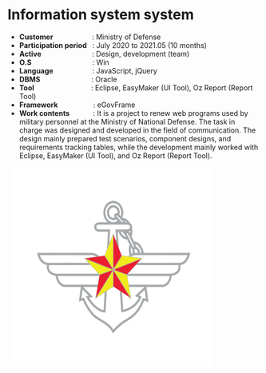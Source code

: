 # Information system system

- <b>Customer </b></b>&nbsp;&nbsp;&nbsp;&nbsp;&nbsp;&nbsp;&nbsp;&nbsp;&nbsp;&nbsp;&nbsp;&nbsp;&nbsp;&nbsp;&nbsp;&nbsp;&nbsp;&nbsp;&nbsp;: Ministry of Defense
- <b>Participation period </b>&nbsp;&nbsp;: July 2020 to 2021.05 (10 months)
- <b>Active </b>&nbsp;&nbsp;&nbsp;&nbsp;&nbsp;&nbsp;&nbsp;&nbsp;&nbsp;&nbsp;&nbsp;&nbsp;&nbsp;&nbsp;&nbsp;&nbsp;&nbsp;&nbsp;&nbsp;&nbsp;&nbsp;&nbsp;&nbsp;&nbsp;&nbsp;: Design, development (team)
- <b>O.S</b>&nbsp;&nbsp;&nbsp;&nbsp;&nbsp;&nbsp;&nbsp;&nbsp;&nbsp;&nbsp;&nbsp;&nbsp;&nbsp;&nbsp;&nbsp;&nbsp;&nbsp;&nbsp;&nbsp;&nbsp;&nbsp;&nbsp;&nbsp;&nbsp;&nbsp;&nbsp;&nbsp;&nbsp;&nbsp;&nbsp; : Win
- <b>Language </b>&nbsp;&nbsp;&nbsp;&nbsp;&nbsp;&nbsp;&nbsp;&nbsp;&nbsp;&nbsp;&nbsp;&nbsp;&nbsp;&nbsp;&nbsp;&nbsp;&nbsp;&nbsp;&nbsp;: JavaScript, jQuery
- <b>DBMS</b>&nbsp;&nbsp;&nbsp;&nbsp;&nbsp;&nbsp;&nbsp;&nbsp;&nbsp;&nbsp;&nbsp;&nbsp;&nbsp;&nbsp;&nbsp;&nbsp;&nbsp;&nbsp;&nbsp;&nbsp;&nbsp;&nbsp;&nbsp;&nbsp;&nbsp;&nbsp;: Oracle
- <b>Tool</b>&nbsp;&nbsp;&nbsp;&nbsp;&nbsp;&nbsp;&nbsp;&nbsp;&nbsp;&nbsp;&nbsp;&nbsp;&nbsp;&nbsp;&nbsp;&nbsp;&nbsp;&nbsp;&nbsp;&nbsp;&nbsp;&nbsp;&nbsp;&nbsp;&nbsp;&nbsp;&nbsp;&nbsp;&nbsp;: Eclipse, EasyMaker (UI Tool), Oz Report (Report Tool)
- <b>Framework</b>&nbsp;&nbsp;&nbsp;&nbsp;&nbsp;&nbsp;&nbsp;&nbsp;&nbsp;&nbsp;&nbsp;&nbsp;&nbsp;&nbsp;&nbsp;&nbsp;&nbsp;&nbsp;: eGovFrame
- <b>Work contents</b>&nbsp;&nbsp;&nbsp;&nbsp;&nbsp;&nbsp;&nbsp;&nbsp;&nbsp;&nbsp;&nbsp;&nbsp;: It is a project to renew web programs used by military personnel at the Ministry of National Defense. The task in charge was designed and developed in the field of communication. The design mainly prepared test scenarios, component designs, and requirements tracking tables, while the development mainly worked with Eclipse, EasyMaker (UI Tool), and Oz Report (Report Tool).

&nbsp;&nbsp;&nbsp;<img src="projects/military.png" width="400">

